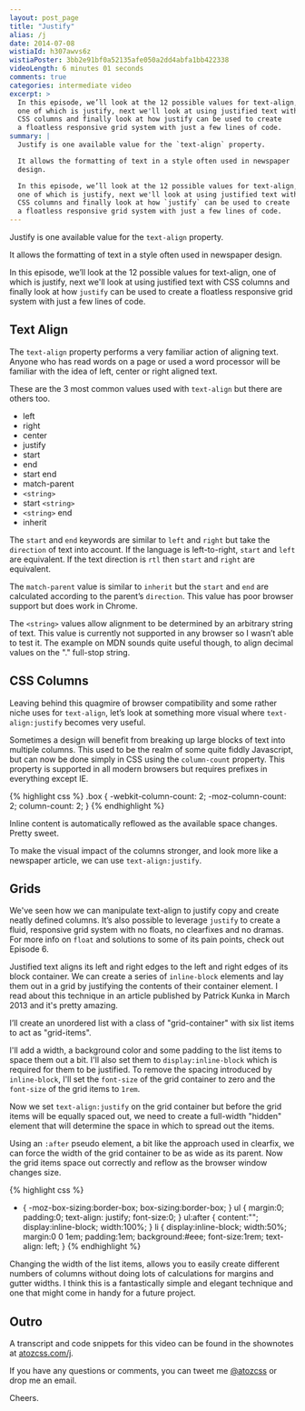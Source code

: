 ```yaml
---
layout: post_page
title: "Justify"
alias: /j
date: 2014-07-08
wistiaId: h307awvs6z
wistiaPoster: 3bb2e91bf0a52135afe050a2dd4abfa1bb422338
videoLength: 6 minutes 01 seconds
comments: true
categories: intermediate video
excerpt: >
  In this episode, we’ll look at the 12 possible values for text-align,
  one of which is justify, next we'll look at using justified text with
  CSS columns and finally look at how justify can be used to create
  a floatless responsive grid system with just a few lines of code.
summary: |
  Justify is one available value for the `text-align` property.

  It allows the formatting of text in a style often used in newspaper
  design.

  In this episode, we’ll look at the 12 possible values for text-align,
  one of which is justify, next we'll look at using justified text with
  CSS columns and finally look at how `justify` can be used to create
  a floatless responsive grid system with just a few lines of code.
---
```

Justify is one available value for the `text-align` property.

It allows the formatting of text in a style often used in newspaper
design.

In this episode, we’ll look at the 12 possible values for text-align,
one of which is justify, next we'll look at using justified text with
CSS columns and finally look at how `justify` can be used to create
a floatless responsive grid system with just a few lines of code.


## Text Align

The `text-align` property performs a very familiar action of aligning
text. Anyone who has read words on a page or used a word processor will
be familiar with the idea of left, center or right aligned text.

These are the 3 most common values used with `text-align` but there are
others too.

* left
* right
* center
* justify
* start
* end
* start end
* match-parent
* `<string>`
* start `<string>`
* `<string>` end
* inherit

The `start` and `end` keywords are similar to `left` and `right` but
take the `direction` of text into account. If the language is
left-to-right, `start` and `left` are equivalent. If the text direction
is `rtl` then `start` and `right` are equivalent.

The `match-parent` value is similar to `inherit` but the `start` and
`end` are calculated according to the parent’s `direction`. This value
has poor browser support but does work in Chrome.

The `<string>` values allow alignment to be determined by an arbitrary
string of text. This value is currently not supported in any browser so
I wasn’t able to test it. The example on MDN sounds quite useful though,
to align decimal values on the "." full-stop string.


## CSS Columns

Leaving behind this quagmire of browser compatibility and some rather
niche uses for `text-align`, let’s look at something more visual where
`text-align:justify` becomes very useful.

Sometimes a design will benefit from breaking up large blocks of text
into multiple columns. This used to be the realm of some quite fiddly
Javascript, but can now be done simply in CSS using the
`column-count` property. This property is supported in all modern
browsers but requires prefixes in everything except IE.

{% highlight css %}
.box {
	-webkit-column-count: 2;
	-moz-column-count: 2;
	column-count: 2;
}
{% endhighlight %}

Inline content is automatically reflowed as the available
space changes. Pretty sweet.

To make the visual impact of the columns stronger, and look more like
a newspaper article, we can use `text-align:justify`.

## Grids

We've seen how we can manipulate text-align to justify copy and create
neatly defined columns. It’s also possible to leverage `justify` to
create a fluid, responsive grid system with no floats, no clearfixes and
no dramas. For more info on `float` and solutions to some of its pain
points, check out Episode 6.

Justified text aligns its left and right edges to the left and right
edges of its block container. We can create a series of `inline-block`
elements and lay them out in a grid by justifying the contents of
their container element. I read about this technique in an article published
by Patrick Kunka in March 2013 and it's pretty amazing.

I’ll create an unordered list with a class of "grid-container" with six
list items to act as "grid-items". 

I'll add a width, a background color and some padding to the list items
to space them out a bit. I'll also set them to `display:inline-block` which is
required for them to be justified. To remove the spacing introduced by
`inline-block`, I'll set the `font-size` of the grid container to zero
and the `font-size` of the grid items to `1rem`.

Now we set `text-align:justify` on the grid container but before the
grid items will be equally spaced out, we need to create a full-width
"hidden" element that will determine the space in which to spread out the
items.

Using an `:after` pseudo element, a bit like the approach used in
clearfix, we can force the width of the grid container to be as wide as
its parent. Now the grid items space out correctly and reflow as the
browser window changes size. 

{% highlight css %}
* {
	-moz-box-sizing:border-box;
	box-sizing:border-box;
}
ul { 
	margin:0;
	padding:0;
	text-align: justify; 
	font-size:0; 
}
ul:after { 
	content:"";
	display:inline-block; 
	width:100%; 
}
li { 
	display:inline-block; 
	width:50%; 
	margin:0 0 1em; 
	padding:1em; 
	background:#eee; 
	font-size:1rem; 
	text-align: left; 
}
{% endhighlight %}

Changing the width of the list items, allows you to easily create
different numbers of columns without doing lots of calculations for
margins and gutter widths. I think this is a fantastically simple and
elegant technique and one that might come in handy for a future project.


## Outro

A transcript and code snippets for this video can be found in the
shownotes at [atozcss.com/j](http://www.atozcss.com/j).

If you have any questions or comments, you can tweet me
[@atozcss](http://www.twitter.com/atozcss) or
drop me an email.

Cheers.


